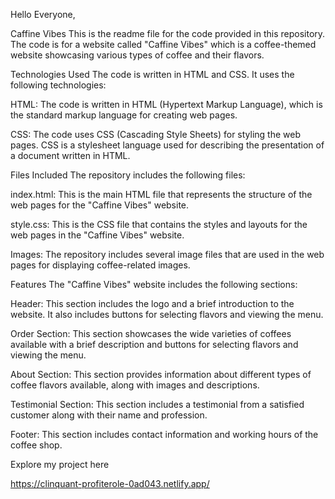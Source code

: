 Hello Everyone,

Caffine Vibes
This is the readme file for the code provided in this repository. The code is for a website called "Caffine Vibes" which is a coffee-themed website showcasing various types of coffee and their flavors.

Technologies Used
The code is written in HTML and CSS. It uses the following technologies:

HTML: The code is written in HTML (Hypertext Markup Language), which is the standard markup language for creating web pages.

CSS: The code uses CSS (Cascading Style Sheets) for styling the web pages. CSS is a stylesheet language used for describing the presentation of a document written in HTML.

Files Included
The repository includes the following files:

index.html: This is the main HTML file that represents the structure of the web pages for the "Caffine Vibes" website.

style.css: This is the CSS file that contains the styles and layouts for the web pages in the "Caffine Vibes" website.

Images: The repository includes several image files that are used in the web pages for displaying coffee-related images.

Features
The "Caffine Vibes" website includes the following sections:

Header: This section includes the logo and a brief introduction to the website. It also includes buttons for selecting flavors and viewing the menu.

Order Section: This section showcases the wide varieties of coffees available with a brief description and buttons for selecting flavors and viewing the menu.

About Section: This section provides information about different types of coffee flavors available, along with images and descriptions.

Testimonial Section: This section includes a testimonial from a satisfied customer along with their name and profession.

Footer: This section includes contact information and working hours of the coffee shop.

Explore my project here

https://clinquant-profiterole-0ad043.netlify.app/